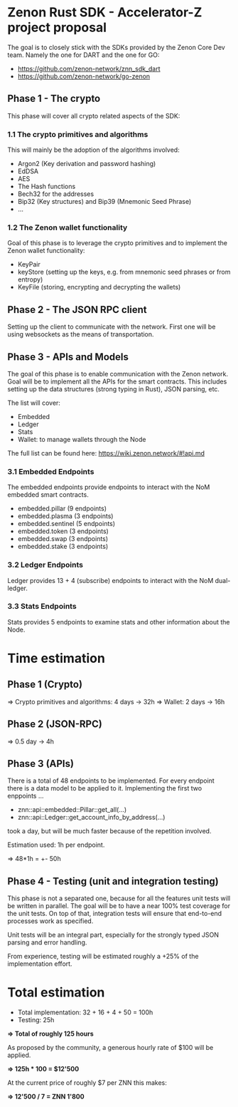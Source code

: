# Zenon Rust SDK - Accelerator-Z project proposal


The goal is to closely stick with the SDKs provided by the Zenon Core Dev team. Namely the one for DART and the one for GO:

- https://github.com/zenon-network/znn_sdk_dart
- https://github.com/zenon-network/go-zenon


## Phase 1 - The crypto

This phase will cover all crypto related aspects of the SDK:

### 1.1 The crypto primitives and algorithms

This will mainly be the adoption of the algorithms involved:
- Argon2 (Key derivation and password hashing)
- EdDSA
- AES
- The Hash functions
- Bech32 for the addresses
- Bip32 (Key structures) and Bip39 (Mnemonic Seed Phrase)
- ...

### 1.2 The Zenon wallet functionality

Goal of this phase is to leverage the crypto primitives and to implement the Zenon wallet functionality:
- KeyPair
- keyStore (setting up the keys, e.g. from mnemonic seed phrases or from entropy)
- KeyFile (storing, encrypting and decrypting the wallets)

## Phase 2 - The JSON RPC client

Setting up the client to communicate with the network. First one will be using websockets as the means of transportation.

## Phase 3 - APIs and Models

The goal of this phase is to enable communication with the Zenon network. Goal will be to implement all the APIs for the smart contracts. This includes setting up the data structures (strong typing in Rust), JSON parsing, etc.

The list will cover:

- Embedded
- Ledger
- Stats
- Wallet: to manage wallets through the Node

The full list can be found here: https://wiki.zenon.network/#!api.md

### 3.1 Embedded Endpoints

The embedded endpoints provide endpoints to interact with the NoM embedded smart contracts.

- embedded.pillar (9 endpoints)
- embedded.plasma (3 endpoints)
- embedded.sentinel (5 endpoints)
- embedded.token (3 endpoints)
- embedded.swap (3 endpoints)
- embedded.stake (3 endpoints)

### 3.2 Ledger Endpoints

Ledger provides 13 + 4 (subscribe) endpoints to interact with the NoM dual-ledger.

### 3.3 Stats Endpoints

Stats provides 5 endpoints to examine stats and other information about the Node.



# Time estimation

## Phase 1 (Crypto)
=> Crypto primitives and algorithms: 4 days -> 32h
=> Wallet: 2 days -> 16h

## Phase 2 (JSON-RPC)
=> 0.5 day -> 4h

## Phase 3 (APIs)

There is a total of 48 endpoints to be implemented. For every endpoint there is a data model to be applied to it. Implementing the first two enppoints ...

- znn::api::embedded::Pillar::get_all(...)
- znn::api::Ledger::get_account_info_by_address(...)

took a day, but will be much faster because of the repetition involved. 

Estimation used: 1h per endpoint.

=> 48*1h = +- 50h

## Phase 4 - Testing (unit and integration testing)

This phase is not a separated one, because for all the features unit tests will be written in parallel. The goal will be to have a near 100% test coverage for the unit tests. On top of that, integration tests will ensure that end-to-end processes work as specified.

Unit tests will be an integral part, especially for the strongly typed JSON parsing and error handling. 

From experience, testing will be estimated roughly a +25% of the implementation effort.

# Total estimation

- Total implementation: 32 + 16 + 4 + 50 = 100h
- Testing: 25h

**=> Total of roughly 125 hours**

As proposed by the community, a generous hourly rate of $100 will be applied.

**=> 125h * 100 = $12'500**

At the current price of roughly $7 per ZNN this makes: 

**=> 12'500 / 7 = ZNN 1'800**
